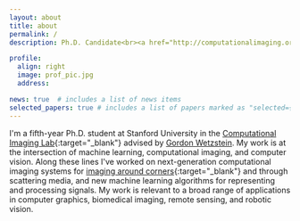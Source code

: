 ```yaml
---
layout: about
title: about
permalink: /
description: Ph.D. Candidate<br><a href="http://computationalimaging.org/">Computational Imaging Lab</a><br><a href="https://www.stanford.edu/">Stanford University</a> 

profile:
  align: right 
  image: prof_pic.jpg
  address:

news: true  # includes a list of news items
selected_papers: true # includes a list of papers marked as "selected={true}"
---
```


I'm a fifth-year Ph.D. student at Stanford University in the [Computational Imaging Lab](http://www.computationalimaging.org/){:target="_blank"} advised by [Gordon Wetzstein](https://stanford.edu/~gordonwz/). My work is at the intersection of machine learning, computational imaging, and computer vision. Along these lines I've worked on next-generation computational imaging systems for [imaging around corners](http://go.ted.com/davidlindell/){:target="_blank"} and through scattering media, and new machine learning algorithms for representing and processing signals. My work is relevant to a broad range of applications in computer graphics, biomedical imaging, remote sensing, and robotic vision.
